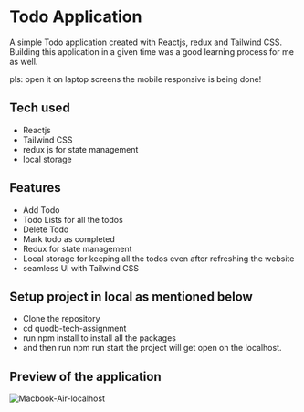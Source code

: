 # Todo Application 

A simple Todo application created with Reactjs, redux and Tailwind CSS. Building this application in a given time was a good learning process for me as well. 

pls: open it on laptop screens the mobile responsive is being done!

## Tech used

- Reactjs
- Tailwind CSS
- redux js for state management
- local storage

## Features

- Add Todo
- Todo Lists for all the todos
- Delete Todo
- Mark todo as completed
- Redux for state management
- Local storage for keeping all the todos even after refreshing the website
- seamless UI with Tailwind CSS

## Setup project in local as mentioned below

- Clone the repository
- cd quodb-tech-assignment
- run npm install to install all the packages
- and then run npm run start the project will get open on the localhost.

## Preview of the application 
![Macbook-Air-localhost](https://github.com/AmolShelke2/quodb-tech-assignment/assets/95171638/51316af8-ca53-45ad-8d69-41a00d2d1e1c)
